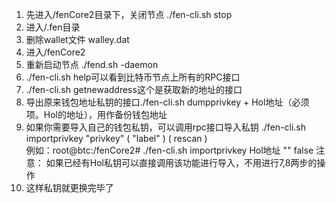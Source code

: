 1. 先进入/fenCore2目录下，关闭节点 ./fen-cli.sh stop
2. 进入/.fen目录
3. 删除wallet文件 walley.dat
4. 进入/fenCore2
5. 重新启动节点 ./fend.sh -daemon
6. ./fen-cli.sh help可以看到比特币节点上所有的RPC接口
7. ./fen-cli.sh getnewaddress这个是获取新的地址的接口
8. 导出原来钱包地址私钥的接口./fen-cli.sh dumpprivkey + Hol地址（必须项。Hol的地址），用作备份钱包地址
9. 如果你需要导入自己的钱包私钥，可以调用rpc接口导入私钥  ./fen-cli.sh importprivkey "privkey" ( "label" ) ( rescan )   
  例如：root@btc:/fenCore2# ./fen-cli.sh importprivkey Hol地址  "" false
  注意： 如果已经有Hol私钥可以直接调用该功能进行导入，不用进行7,8两步的操作
10. 这样私钥就更换完毕了